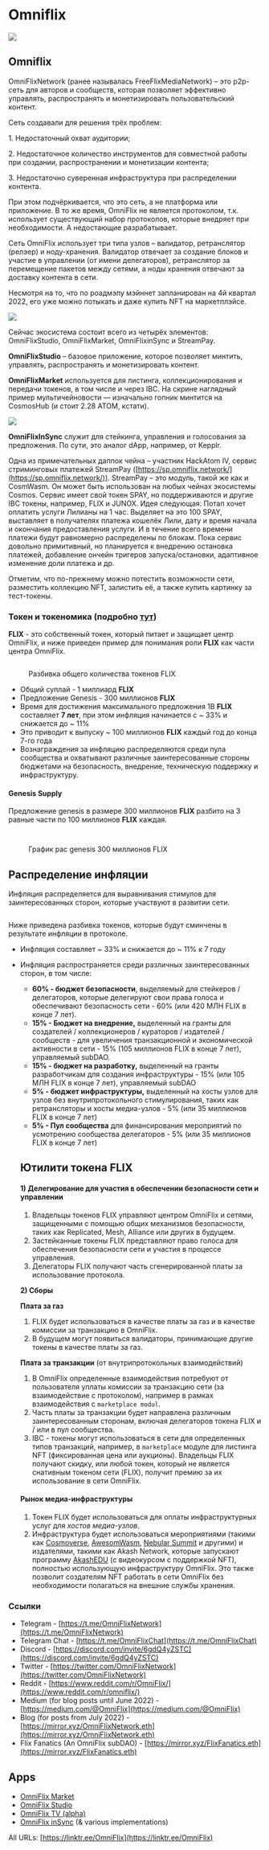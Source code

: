 # Omniflix

![](https://img3.teletype.in/files/66/8a/668ae16a-3366-47c6-b3d6-60c6f8499769.png)

## Omniflix <a href="#oksn" id="oksn"></a>

OmniFlixNetwork (ранее называлась FreeFlixMediaNetwork) – это p2p-сеть для авторов и сообществ, которая позволяет эффективно управлять, распространять и монетизировать пользовательский контент.

Сеть создавали для решения трёх проблем:

1\. Недостаточный охват аудитории;

2\. Недостаточное количество инструментов для совместной работы при создании, распространении и монетизации контента;

3\. Недостаточно суверенная инфраструктура при распределении контента.

При этом подчёркивается, что это сеть, а не платформа или приложение. В то же время, OmniFlix не является протоколом, т.к. использует существующий набор протоколов, которые внедряет при необходимости. А недостающие разрабатывает.

Сеть OmniFlix использует три типа узлов – валидатор, ретранслятор (релэер) и ноду-хранения. Валидатор отвечает за создание блоков и участие в управлении (от имени делегаторов), ретранслятор за перемещение пакетов между сетями, а ноды хранения отвечают за доставку контента в сети.

Несмотря на то, что по роадмэпу мэйннет запланирован на 4й квартал 2022, его уже можно потыкать и даже купить NFT на маркетплэйсе.

![](https://telegra.ph/file/d3aa4e68024e2268fcf98.png)

Сейчас экосистема состоит всего из четырёх элементов: OmniFlixStudio, OmniFlixMarket, OmniFlixinSync и StreamPay.

**OmniFlixStudio** – базовое приложение, которое позволяет минтить, управлять, распространять и монетизировать контент.

**OmniFlixMarket** используется для листинга, коллекционирования и передачи токенов, в том числе и через IBC. На скрине наглядный пример мультичейновости — изначально гопник минтится на CosmosHub (и стоит 2.28 ATOM, кстати).

![](https://telegra.ph/file/971f3fb9200824a74f650.png)

**OmniFlixInSync** служит для стейкинга, управления и голосования за предложения. По сути, это аналог dApp, например, от Kepplr.

Одна из примечательных даппок чейна – участник HackAtom IV, сервис стриминговых платежей StreamPay ([https://sp.omniflix.network/](https://sp.omniflix.network/)). StreamPay – это модуль, такой же как и CosmWasm. Он может быть использован на любых чейнах экосистемы Cosmos. Сервис имеет свой токен SPAY, но поддерживаются и другие IBC токены, например, FLIX и JUNOX. Идея следующая: Потап хочет оплатить услуги Лилианы на 1 час. Выделяет на это 100 SPAY, выставляет в получателях платежа кошелёк Лили, дату и время начала и окончания предоставления услуги. И в течение всего времени платежи будут равномерно распределены по блокам. Пока сервис довольно примитивный, но планируется к внедрению остановка платежей, добавление ончейн тригеров запуска/остановки, адаптивное изменение доли платежа и др.

Отметим, что по-прежнему можно потестить возможности сети, разместить коллекцию NFT, залистить её, а также купить картинку за тест-токены.

### Токен и токеномика (подробно [тут](https://mirror.xyz/omniflixnetwork.eth/ofhbzvUBx5WjrrGyNWHSnGYFDA3NtnmIGko16cxYG4M))

**FLIX** - это собственный токен, который питает и защищает центр OmniFlix, и ниже приведен пример для понимания роли **FLIX** как части центра OmniFlix.

<figure><img src="../.gitbook/assets/image (30).png" alt=""><figcaption><p>Разбивка общего количества токенов FLIX</p></figcaption></figure>

* Общий суплай - 1 миллиард **FLIX**
* Предложение Genesis - 300 миллионов **FLIX**
* Время для достижения максимального предложения 1B **FLIX** составляет **7 лет**, при этом инфляция начинается с \~ 33% и снижается до \~ 11%
* Это приводит к выпуску \~ 100 миллионов **FLIX** каждый год до конца 7-го года
* Вознаграждения за инфляцию распределяются среди пула сообщества и охватывают различные заинтересованные стороны бюджетами на безопасность, внедрение, техническую поддержку и инфраструктуру.

#### Genesis Supply

Предложение genesis в размере 300 миллионов **FLIX** разбито на 3 равные части по 100 миллионов **FLIX** каждая.

<figure><img src="../.gitbook/assets/image (29).png" alt=""><figcaption></figcaption></figure>

<figure><img src="../.gitbook/assets/image (2).png" alt=""><figcaption><p>График рас genesis 300 миллионов FLIX</p></figcaption></figure>

## Распределение инфляции

Инфляция распределяется для выравнивания стимулов для заинтересованных сторон, которые участвуют в развитии сети.

<figure><img src="../.gitbook/assets/image (1).png" alt=""><figcaption></figcaption></figure>

Ниже приведена разбивка токенов, которые будут сминчены в результате инфляции в протоколе.

* Инфляция составляет \~ 33% и снижается до \~ 11% к 7 году
*   Инфляция распространяется среди различных заинтересованных сторон, в том числе:

    * **60% - бюджет безопасности**, выделяемый для стейкеров / делегаторов, которые делегируют свои права голоса и обеспечивают безопасность сети - 60% (или 420 МЛН FLIX в конце 7 лет).
    * **15% - Бюджет на внедрение,** выделенный на гранты для создателей / коллекционеров / кураторов / издателей / сообществ - для увеличения транзакционной и экономической активности в сети - 15% (105 миллионов FLIX в конце 7 лет), управляемый subDAO.
    * **15% - бюджет на разработку,** выделенный на гранты разработчикам для создания инфраструктуры - 15% (или 105 МЛН FLIX в конце 7 лет), управляемый subDAO
    * **5% - бюджет инфраструктуры,** выделенный на хосты узлов для узлов без внутрипротокольного стимулирования, таких как ретрансляторы и хосты медиа-узлов - 5% (или 35 миллионов FLIX в конце 7 лет)
    * **5% - Пул сообщества** для финансирования мероприятий по усмотрению сообщества делегаторов - 5% (или 35 миллионов FLIX в конце 7 лет)



    ## Ютилити токена FLIX



    #### 1) Делегирование для участия в обеспечении безопасности сети и управлении

    1. Владельцы токенов FLIX управляют центром OmniFlix и сетями, защищенными с помощью общих механизмов безопасности, таких как Replicated, Mesh, Alliance или других в будущем.
    2. Застейканные токены FLIX представляют право голоса  для обеспечения безопасности сети и участия в процессе управления.
    3.  Делегаторы FLIX получают часть сгенерированной платы за использование протокола.



    **2) Сборы**

    &#x20;    **Плата за газ**

    1. FLIX будет использоваться в качестве платы за газ и в качестве комиссии за транзакцию в OmniFlix.
    2. В будущем могут появиться валидаторы, принимающие другие токены в качестве платы за газ.

    &#x20;    **Плата за транзакции** (от внутрипротокольных взаимодействий)

    1. В OmniFlix определенные взаимодействия потребуют от пользователя уплаты комиссии за транзакцию сети (за взаимодействие с протоколом), например в рамках взаимодействия с `marketplace modul`.
    2. Часть платы за транзакции будет направлена различным заинтересованным сторонам, включая делегаторов токена FLIX и / или в пул сообщества.
    3. IBC - токены  могут использоваться в сети для определенных типов транзакций, например, в `marketplace` модуле для листинга NFT (фиксированная цена или аукционы). Владельцы FLIX получают скидку, или любой токен, который не является снативным токеном сети (FLIX), получит премию за их использование в сети OmniFlix.

    #### &#x20;  Рынок медиа-инфраструктуры

    1. Токен FLIX будет использоваться для оплаты инфраструктурных услуг для _хостов медиа-узлов_.
    2. Инфраструктура будет использоваться мероприятиями (такими как [Cosmoverse](https://cosmoverse.omniflix.co/), [AwesomWasm](https://tickets.awesomwasm.com/buyTickets), [Nebular Summit](https://tickets.nebular.builders/) и другими) и издателями, такими как Akash Network, которые запускают программу [AkashEDU](https://akashedu.omniflix.tv/) (с видеокурсом с поддержкой NFT), полностью использующую инфраструктуру OmniFlix. Это также позволит создателям NFT работать в сети OmniFlix без необходимости полагаться на внешние службы хранения.

### Ссылки

* Telegram - [https://t.me/OmniFlixNetwork](https://t.me/OmniFlixNetwork)
* Telegram Chat - [https://t.me/OmniFlixChat](https://t.me/OmniFlixChat)
* Discord - [https://discord.com/invite/6gdQ4yZSTC](https://discord.com/invite/6gdQ4yZSTC)
* Twitter - [https://twitter.com/OmniFlixNetwork](https://twitter.com/OmniFlixNetwork)
* Reddit - [https://www.reddit.com/r/OmniFlix/](https://www.reddit.com/r/omniflix/)
* Medium (for blog posts until June 2022) - [https://medium.com/@OmniFlix](https://medium.com/@OmniFlix)
* Blog (for posts from July 2022) - [https://mirror.xyz/OmniFlixNetwork.eth](https://mirror.xyz/OmniFlixNetwork.eth)
* Flix Fanatics (An OmniFlix subDAO) - [https://mirror.xyz/FlixFanatics.eth](https://mirror.xyz/FlixFanatics.eth)

## Apps

* [OmniFlix Market](https://omniflix.market/)
* [OmniFlix Studio](https://app.omniflix.studio/)
* [OmniFlix TV (alpha)](https://alpha.omniflix.tv/)
* [OmniFlix inSync](https://omniflix.co/) (& various implementations)

All URLs: [https://linktr.ee/OmniFlix](https://linktr.ee/OmniFlix)
